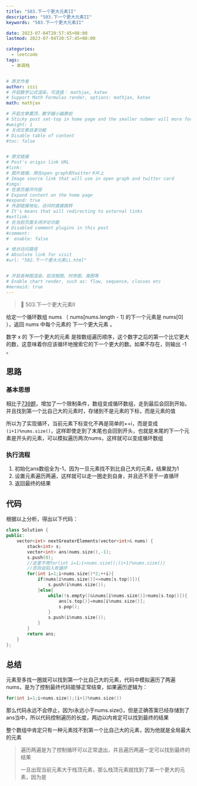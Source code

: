 ```yaml
---
title: "503.下一个更大元素II"
description: "503.下一个更大元素II"
keywords: "503.下一个更大元素II"

date: 2023-07-04T20:57:45+08:00
lastmod: 2023-07-04T20:57:45+08:00

categories:
  - leetcode
tags:
  - 单调栈


# 原文作者
author: zzzi
# 开启数学公式渲染，可选值： mathjax, katex
# Support Math Formulas render, options: mathjax, katex
math: mathjax

# 开启文章置顶，数字越小越靠前
# Sticky post set-top in home page and the smaller nubmer will more forward.
#weight: 1
# 关闭文章目录功能
# Disable table of content
#toc: false


# 原文链接
# Post's origin link URL
#link:
# 图片链接，用在open graph和twitter卡片上
# Image source link that will use in open graph and twitter card
#imgs:
# 在首页展开内容
# Expand content on the home page
#expand: true
# 外部链接地址，访问时直接跳转
# It's means that will redirecting to external links
#extlink:
# 在当前页面关闭评论功能
# Disabled comment plugins in this post
#comment:
#  enable: false

# 绝对访问路径
# Absolute link for visit
#url: "502.下一个更大元素ii.html"


# 开启各种图渲染，如流程图、时序图、类图等
# Enable chart render, such as: flow, sequence, classes etc
#mermaid: true
---
```


>🧭 503.下一个更大元素II

给定一个循环数组 nums （ nums[nums.length - 1] 的下一个元素是 nums[0] ），返回 nums 中每个元素的 下一个更大元素 。

数字 x 的 下一个更大的元素 是按数组遍历顺序，这个数字之后的第一个比它更大的数，这意味着你应该循环地搜索它的下一个更大的数。如果不存在，则输出 -1 。

<!--more-->

## 思路

### 基本思想

相比于[739题](https://www.programmercarl.com/0739.%E6%AF%8F%E6%97%A5%E6%B8%A9%E5%BA%A6.html#%E6%80%9D%E8%B7%AF)，增加了一个限制条件，数组变成循环数组，走到最后会回到开始，并且找到第一个比自己大的元素时，存储到不是元素的下标，而是元素的值

所以为了实现循环，当前元素下标变化不再是简单的++i，而是变成`(i+1)%nums.size()`，这样即使走到了末尾也会回到开头，也就是末尾的下一个元素是开头的元素，可以模拟遍历两次nums，这样就可以变成循环数组

### 执行流程

1. 初始化ans数组全为-1，因为一旦元素找不到比自己大的元素，结果就为1
2. 设置元素遍历两遍，这样就可以走一圈走到自身，并且还不至于一直循环
3. 返回最终的结果

## 代码

根据以上分析，得出以下代码：

~~~C++
class Solution {
public:
    vector<int> nextGreaterElements(vector<int>& nums) {
        stack<int> s;
        vector<int> ans(nums.size(),-1);
        s.push(0);
        //这里不用for(int i=1;i<nums.size();(i+1)%nums.size())
        //否则会陷入死循环
        for(int i=1;i<nums.size()*2;++i){
            if(nums[i%nums.size()]<=nums[s.top()]){
                s.push(i%nums.size());
            }else{
                while(!s.empty()&&nums[i%nums.size()]>nums[s.top()]){
                    ans[s.top()]=nums[i%nums.size()];
                    s.pop();
                }
                s.push(i%nums.size());
            }
        }
        return ans;
    }
};
~~~

## 总结

元素至多找一圈就可以找到第一个比自己大的元素，代码中模拟遍历了两遍nums，是为了控制最终代码能够正常结束，如果遍历逻辑为：

```c++
for(int i=1;i<nums.size();(i+1)%nums.size())
```

那么代码永远不会停止，因为i永远小于nums.size()，但是正确答案已经存储到了ans当中，所以代码控制遍历的长度，两边以内肯定可以找到最终的结果

整个数组中肯定只有一种元素找不到第一个比自己大的元素，因为他就是全局最大的元素

> 遍历两遍是为了控制循环可以正常退出，并且遍历两遍一定可以找到最终的结果
>
> 一旦出现当前元素大于栈顶元素，那么栈顶元素就找到了第一个更大的元素，因为是
